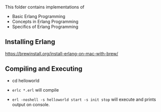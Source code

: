 This folder contains implementations of

- Basic Erlang Programming
- Concepts in Erlang Programming
- Specifics of Erlang Programming

## Installing Erlang
https://brewinstall.org/install-erlang-on-mac-with-brew/

## Compiling and Executing
- cd helloworld
- `erlc *.erl` will compile 

- `erl -noshell -s helloworld start -s init stop` will execute and prints output on console.


